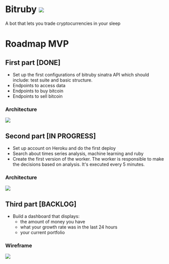 # Bitruby <img src="https://travis-ci.org/vbrazo/bitruby.svg?branch=master">
A bot that lets you trade cryptocurrencies in your sleep

# Roadmap MVP

 ## First part [DONE]
  - Set up the first configurations of bitruby sinatra API which should include: test suite and basic structure.
  - Endpoints to access data
  - Endpoints to buy bitcoin
  - Endpoints to sell bitcoin
 
 ### Architecture
 
 <img src="https://github.com/vbrazo/bitruby/blob/master/src/architecture%20I.png">
 
 ## Second part [IN PROGRESS]
  - Set up account on Heroku and do the first deploy
  - Search about times series analysis, machine learning and ruby
  - Create the first version of the worker. The worker is responsible to make the decisions based on analysis. It's executed every 5 minutes.

 ### Architecture
 
 <img src="https://github.com/vbrazo/bitruby/blob/master/src/architecture%20II%20-%20worker.png">
  
 ## Third part [BACKLOG]
- Build a dashboard that displays:
  - the amount of money you have
  - what your growth rate was in the last 24 hours
  - your current portfolio
  
 ### Wireframe
 
 <img src="https://github.com/vbrazo/bitruby/blob/master/src/wireframe.png">
  
